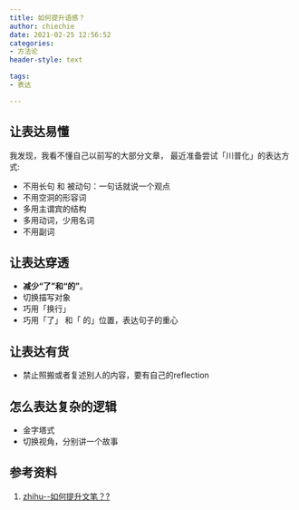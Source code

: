 ```yaml
---
title: 如何提升语感？
author: chiechie
date: 2021-02-25 12:56:52
categories: 
- 方法论
header-style: text

tags:
- 表达

---
```



## 让表达易懂

我发现，我看不懂自己以前写的大部分文章，
最近准备尝试「川普化」的表达方式:
- 不用长句 和 被动句：一句话就说一个观点
- 不用空洞的形容词
- 多用主谓宾的结构
- 多用动词，少用名词
- 不用副词

## 让表达穿透

- **减少“了”和“的”**。
- 切换描写对象
- 巧用「换行」
- 巧用「了」 和「 的」位置，表达句子的重心



## 让表达有货
- 禁止照搬或者复述别人的内容，要有自己的reflection


## 怎么表达复杂的逻辑
- 金字塔式
- 切换视角，分别讲一个故事


## 参考资料
1. [zhihu--如何提升文笔？?](https://www.zhihu.com/question/440683258/answer/1698384333)

